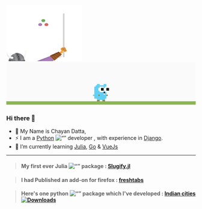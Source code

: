 <img src="https://raw.githubusercontent.com/chayandatta/chayandatta/master/animations/waving-flag.gif" width="200" height="150">![](https://raw.githubusercontent.com/chayandatta/chayandatta/master/animations/demo.gif)
### Hi there 👋

- 🔭 My Name is Chayan Datta, <br>
- ⚡ I am a [Python](https://www.python.org/) <img src="https://user-images.githubusercontent.com/32599474/235298777-995b15cb-d105-4779-8702-6537ee6a5d59.png" alt= “” width="15" height="15"> developer , with experience in [Django](https://www.djangoproject.com/). <br>
- 🌱 I’m currently learning [Julia](https://julialang.org/), [Go](https://go.dev/) & [VueJs](https://vuejs.org/)

---
> #### My first ever Julia <img src="https://user-images.githubusercontent.com/32599474/235298466-e6256957-4556-4343-9542-0c23e56a5a16.png" alt= “” width="15" height="15"> package : [Slugify.jl](https://juliahub.com/ui/Packages/Slugify/ofVwp/1.0.0)


> #### I had Published an add-on for firefox : [freshtabs](https://addons.mozilla.org/en-US/firefox/addon/freshtabs/)

> #### Here's one python <img src="https://user-images.githubusercontent.com/32599474/235298777-995b15cb-d105-4779-8702-6537ee6a5d59.png" alt= “” width="15" height="15"> package which I've developed : [Indian cities](https://pypi.org/project/indian-cities/) [![Downloads](https://static.pepy.tech/badge/indian-cities)](https://pepy.tech/project/indian-cities)

<!--
**chayandatta/chayandatta** is a ✨ _special_ ✨ repository because its `README.md` (this file) appears on your GitHub profile.

Here are some ideas to get you started:

- 🔭 I’m currently working on ...
- 🌱 I’m currently learning ...
- 👯 I’m looking to collaborate on ...
- 🤔 I’m looking for help with ...
- 💬 Ask me about ...
- 📫 How to reach me: ...
- 😄 Pronouns: ...
- ⚡ Fun fact: ...
-->


<!-- The gophers Credit goes to [egonelbre/gophers](https://github.com/egonelbre/gophers). -->
